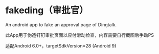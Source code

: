 # fakeding（审批官）
An android app to fake an approval page of Dingtalk.

此App用于伪造钉钉审批页面以应付滑动检查，内容需要自行截图后手动PS

适配Android 6.0+，targetSdkVersion=28 (Android 9)
